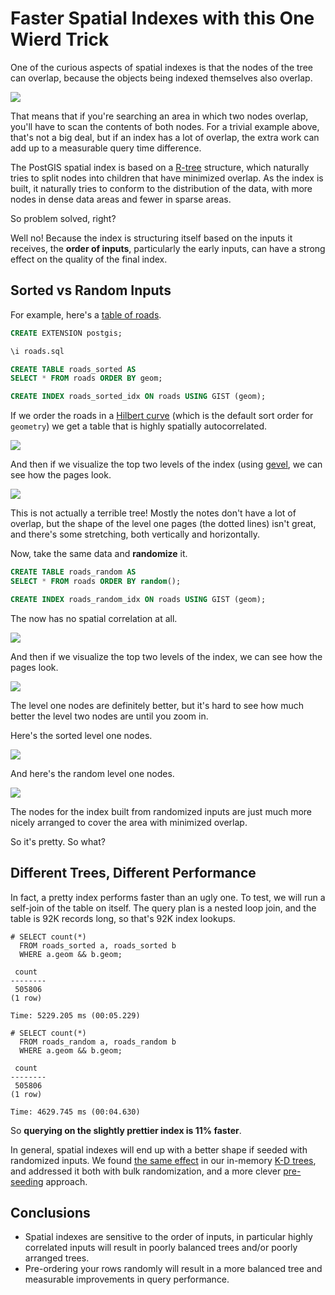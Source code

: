 # Faster Spatial Indexes with this One Wierd Trick

One of the curious aspects of spatial indexes is that the nodes of the tree can overlap, because the objects being indexed themselves also overlap. 

![](img/index-nodes.png)

That means that if you're searching an area in which two nodes overlap, you'll have to scan the contents of both nodes. For a trivial example above, that's not a big deal, but if an index has a lot of overlap, the extra work can add up to a measurable query time difference.

The PostGIS spatial index is based on a [R-tree](https://en.wikipedia.org/wiki/R-tree) structure, which naturally tries to split nodes into children that have minimized overlap. As the index is built, it naturally tries to conform to the distribution of the data, with more nodes in dense data areas and fewer in sparse areas. 

So problem solved, right?

Well no! Because the index is structuring itself based on the inputs it receives, the **order of inputs**, particularly the early inputs, can have a strong effect on the quality of the final index.

## Sorted vs Random Inputs

For example, here's a [table of roads](http://s3.cleverelephant.ca/roads.sql.bz2).

```sql
CREATE EXTENSION postgis;

\i roads.sql

CREATE TABLE roads_sorted AS 
SELECT * FROM roads ORDER BY geom;

CREATE INDEX roads_sorted_idx ON roads USING GIST (geom);
```

If we order the roads in a [Hilbert curve](https://en.wikipedia.org/wiki/Hilbert_curve) (which is the default sort order for `geometry`) we get a table that is highly spatially autocorrelated.

![](img/idx_sorted.gif)

And then if we visualize the top two levels of the index (using [gevel](https://github.com/pramsey/gevel), we can see how the pages look.


![](img/idx_sorted_gevel.jpg)

This is not actually a terrible tree! Mostly the notes don't have a lot of overlap, but the shape of the level one pages (the dotted lines) isn't great, and there's some stretching, both vertically and horizontally.

Now, take the same data and **randomize** it.

```sql
CREATE TABLE roads_random AS 
SELECT * FROM roads ORDER BY random();

CREATE INDEX roads_random_idx ON roads USING GIST (geom);
```

The now has no spatial correlation at all.

![](img/idx_random.gif)

And then if we visualize the top two levels of the index, we can see how the pages look.

![](img/idx_random_gevel.jpg)

The level one nodes are definitely better, but it's hard to see how much better the level two nodes are until you zoom in.

Here's the sorted level one nodes.

![](img/idx_sorted_gevel_zoom.jpg)

And here's the random level one nodes.

![](img/idx_random_gevel_zoom.jpg)

The nodes for the index built from randomized inputs are just much more nicely arranged to cover the area with minimized overlap.

So it's pretty. So what?

## Different Trees, Different Performance

In fact, a pretty index performs faster than an ugly one. To test, we will run a self-join of the table on itself. The query plan is a nested loop join, and the table is 92K records long, so that's 92K index lookups.

```
# SELECT count(*) 
  FROM roads_sorted a, roads_sorted b 
  WHERE a.geom && b.geom;

 count  
--------
 505806
(1 row)

Time: 5229.205 ms (00:05.229)

# SELECT count(*) 
  FROM roads_random a, roads_random b 
  WHERE a.geom && b.geom;

 count  
--------
 505806
(1 row)

Time: 4629.745 ms (00:04.630)
```

So **querying on the slightly prettier index is 11% faster**.

In general, spatial indexes will end up with a better shape if seeded with randomized inputs. We found [the same effect](http://lin-ear-th-inking.blogspot.com/2020/12/randomization-to-rescue.html) in our in-memory [K-D trees](https://en.wikipedia.org/wiki/K-d_tree), and addressed it both with bulk randomization, and a more clever [pre-seeding](http://lin-ear-th-inking.blogspot.com/2021/10/query-kd-trees-100x-faster-with-this.html) approach.


## Conclusions

* Spatial indexes are sensitive to the order of inputs, in particular highly correlated inputs will result in poorly balanced trees and/or poorly arranged trees.
* Pre-ordering your rows randomly will result in a more balanced tree and measurable improvements in query performance.
